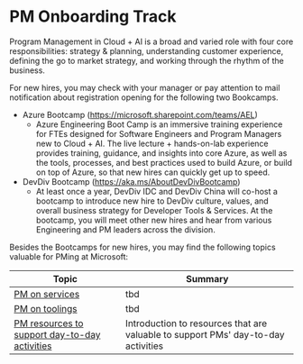 # PM Onboarding Track

Program Management in Cloud + AI is a broad and varied role with four core responsibilities: strategy & planning, understanding customer experience, defining the go to market strategy, and working through the rhythm of the business. 

For new hires, you may check with your manager or pay attention to mail notification about registration opening for the following two Bookcamps. 

- Azure Bootcamp (https://microsoft.sharepoint.com/teams/AEL)
    - Azure Engineering Boot Camp is an immersive training experience for FTEs designed for Software Engineers and Program Managers new to Cloud + AI. The live lecture + hands-on-lab experience provides training, guidance, and insights into core Azure, as well as the tools, processes, and best practices used to build Azure, or build on top of Azure, so that new hires can quickly get up to speed. 
- DevDiv Bootcamp (https://aka.ms/AboutDevDivBootcamp)
    - At least once a year, DevDiv IDC and DevDiv China will co-host a bootcamp to introduce new hire to DevDiv culture, values, and overall business strategy for Developer Tools & Services. At the bootcamp, you will meet other new hires and hear from various Engineering and PM leaders across the division.

Besides the Bootcamps for new hires, you may find the following topics valuable for PMing at Microsoft:

| Topic | Summary |
| -- | -- |
| [PM on services](./PM%20track/pm-on-services.md) | tbd |
| [PM on toolings](./PM%20track/pm-on-toolings.md) | tbd |
| [PM resources to support day-to-day activities](./PM%20track/pm-resources.md) | Introduction to resources that are valuable to support PMs' day-to-day activities |


